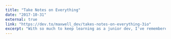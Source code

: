 ```yaml
---
title: "Take Notes on Everything"
date: "2017-10-31"
external: true
link: "https://dev.to/maxwell_dev/takes-notes-on-everything-3io"
excerpt: "With so much to keep learning as a junior dev, I've remembered not to trust my brain to hold onto all the new info."
---
```

